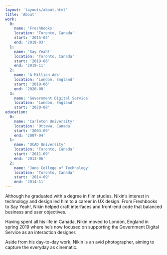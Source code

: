 ```yaml
---
layout: 'layouts/about.html'
title: 'About'
work:
  0:
    name: 'Freshbooks'
    location: 'Toronto, Canada'
    start: '2015-05'
    end: '2018-03'
  1:
    name: 'Say Yeah!'
    location: 'Toronto, Canada'
    start: '2019-08'
    end: '2019-11'
  2:
    name: 'A Million Ads'
    location: 'London, England'
    start: '2019-06'
    end: '2020-08'
  3:
    name: 'Government Digital Service'
    location: 'London, England'
    start: '2020-08'
education:
  0:
    name: 'Carleton University'
    location: 'Ottawa, Canada'
    start: '2003-09'
    end: '2007-04'
  1:
    name: 'OCAD University'
    location: 'Toronto, Canada'
    start: '2011-09'
    end: '2013-06'
  2:
    name: 'Juno College of Technology'
    location: 'Toronto, Canada'
    start: '2014-09'
    end: '2014-11'
---
```


<p>Although he graduated with a degree in film studies, Nikin’s interest in technology and design led him to a career in UX design. From Freshbooks to Say Yeah!, Nikin helped craft interfaces and front-end code that balanced business and user objectives.</p>

<p>Having spent all his life in Canada, Nikin moved to London, England in spring 2019 where he’s now focused on supporting the Government Digital Service as an interaction designer.</p>

<p>Aside from his day-to-day work, Nikin is an avid photographer, aiming to capture the everyday as cinematic.</p>